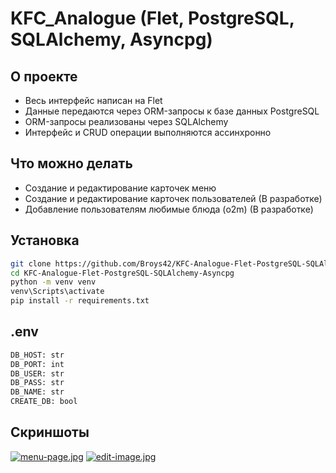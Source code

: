 # KFC_Analogue (Flet, PostgreSQL, SQLAlchemy, Asyncpg)

## О проекте
- Весь интерфейс написан на Flet
- Данные передаются через ORM-запросы к базе данных PostgreSQL
- ORM-запросы реализованы через SQLAlchemy
- Интерфейс и CRUD операции выполняются ассинхронно

## Что можно делать
- Создание и редактирование карточек меню
- Создание и редактирование карточек пользователей (В разработке)
- Добавление пользователям любимые блюда (o2m) (В разработке)

## Установка
```sh
git clone https://github.com/Broys42/KFC-Analogue-Flet-PostgreSQL-SQLAlchemy-Asyncpg.git
cd KFC-Analogue-Flet-PostgreSQL-SQLAlchemy-Asyncpg
python -m venv venv
venv\Scripts\activate
pip install -r requirements.txt
```

## .env
```sh
DB_HOST: str
DB_PORT: int
DB_USER: str
DB_PASS: str
DB_NAME: str
CREATE_DB: bool
```

## Скриншоты
[![menu-page.jpg](https://i.postimg.cc/Kvgzj639/menu-page.jpg)](https://postimg.cc/yksBrrP9)
[![edit-image.jpg](https://i.postimg.cc/VkqkBXRn/edit-image.jpg)](https://postimg.cc/FYKvhdwH)
